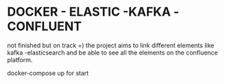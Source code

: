 # DOCKER - ELASTIC -KAFKA -CONFLUENT 
not finished but on track =) the project aims to link different elements like kafka -elasticsearch and be able to see all the elements on the confluence platform.

docker-compose up for start 
